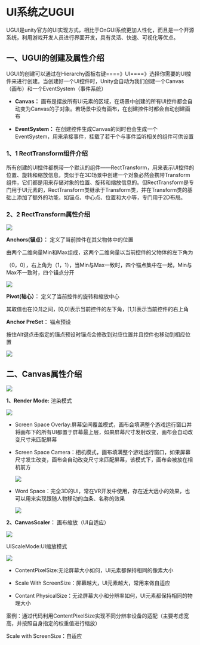 # UI系统之UGUI

UGUI是unity官方的UI实现方式，相比于OnGUI系统更加人性化，而且是一个开源系统，利用游戏开发人员进行界面开发，具有灵活、快速、可视化等优点。

## 一、UGUI的创建及属性介绍

UGUI的创建可以通过在Hierarchy面板右键====》UI====》选择你需要的UI控件来进行创建。当创建好一个UI控件时，Unity会自动为我们创建一个Canvas（画布）和一个EventSystem（事件系统）

- **Canvas：** 画布是摆放所有UI元素的区域，在场景中创建的所有UI控件都会自动变为Canvas的子对象。若场景中没有画布，在创建控件时都会自动创建画布

- **EventSystem：** 在创建控件生成Canvas的同时也会生成一个EventSystem，用来承接事件，挂载了若干个与事件监听相关的组件可供设置

### 

### 1、1  RectTransform组件介绍

所有创建的UI控件都携带一个默认的组件——RectTransform，用来表示UI控件的位置、旋转和缩放信息，类似于在3D场景中创建一个对象必然会携带Transform组件，它们都是用来存储对象的位置、旋转和缩放信息的。但RectTransform是专门用于UI元素的，RectTransform类继承于Transform类，并在Transform类的基础上添加了额外的功能，如锚点、中心点、位置和大小等，专门用于2D布局。

### 2、2  RectTransform属性介绍

![](https://github.com/shishouheng/Unity-learning/blob/main/images/UGUI/recttransform%20attribute.png)

**Anchors(锚点）：** 定义了当前控件在其父物体中的位置

由两个二维向量Min和Max组成，这两个二维向量以当前控件的父物体的左下角为

（0，0），右上角为（1，1），当Min与Max一致时，四个锚点集中在一起，Min与Max不一致时，四个锚点分开

![](https://github.com/shishouheng/Unity-learning/blob/main/images/UGUI/Anchor.jpg)

**Pivot(轴心）：** 定义了当前控件的旋转和缩放中心

其取值也在[0,1]之间，[0,0]表示当前控件的左下角，[1,1]表示当前控件的右上角

**Anchor PreSet：** 锚点预设

按住Alt键点击指定的锚点预设时锚点会修改到对应位置并且控件也移动到相应位置

![](https://github.com/shishouheng/Unity-learning/blob/main/images/UGUI/archor%20preset.jpg)

## 二、Canvas属性介绍

![](https://github.com/shishouheng/Unity-learning/blob/main/images/UGUI/Canvas.png)

**1、Render Mode:** 渲染模式

![](https://github.com/shishouheng/Unity-learning/blob/main/images/UGUI/render%20mode.jpg)

- Screen Space Overlay:屏幕空间覆盖模式，画布会填满整个游戏运行窗口并将画布下的所有UI都置于屏幕最上层，如果屏幕尺寸发射改变，画布会自动改变尺寸来匹配屏幕

- Screen Space Camera：相机模式，画布填满整个游戏运行窗口，如果屏幕尺寸发生改变，画布会自动改变尺寸来匹配屏幕，该模式下，画布会被放在相机前方
  
  ![](https://github.com/shishouheng/Unity-learning/blob/main/images/UGUI/screen%20space%20camera.jpg)

- Word Space：完全3D的UI，常在VR开发中使用，存在近大远小的效果，也可以用来实现跟随人物移动的血条、名称的效果
  
  ![](https://github.com/shishouheng/Unity-learning/blob/main/images/UGUI/world%20space.jpg)

**2、CanvasScaler：** 画布缩放（UI自适应）

![](https://github.com/shishouheng/Unity-learning/blob/main/images/UGUI/canvas%20scaler.png)

UIScaleMode:UI缩放模式

![](https://github.com/shishouheng/Unity-learning/blob/main/images/UGUI/UI%20scale%20mode.jpg)

- ContentPixelSize:无论屏幕大小如何，UI元素都保持相同的像素大小

- Scale With ScreenSize：屏幕越大，UI元素越大，常用来做自适应

- Contant PhysicalSize：无论屏幕大小和分辨率如何，UI元素都保持相同的物理大小

案例：通过代码利用ContentPixelSize实现不同分辨率设备的适配（主要考虑宽高，并按照自身指定的权重值进行缩放）

    

Scale with ScreenSize：自适应
